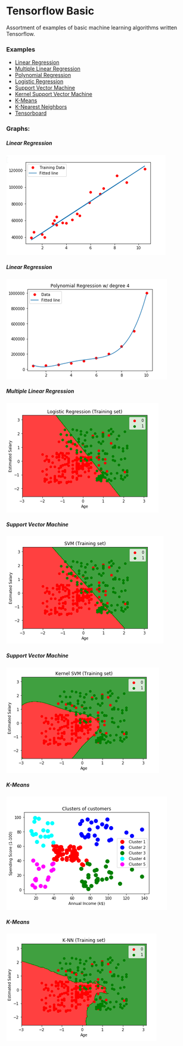 # Tensorflow Basic
Assortment of examples of basic machine learning algorithms written Tensorflow.

### Examples
- [Linear Regression](/Tensorflow/Linear_Regression)
- [Multiple Linear Regression](/Tensorflow/Multiple_Linear_Regression)
- [Polynomial Regression](/Tensorflow/Polynomial_Regression)
- [Logistic Regression](/Tensorflow/Logistic_Regression)
- [Support Vector Machine](/Tensorflow/SVM)
- [Kernel Support Vector Machine](/Tensorflow/Kernel_SVM)
- [K-Means](/Tensorflow/K_Means)
- [K-Nearest Neighbors](/Tensorflow/K_Nearest_Neighbors)
- [Tensorboard](/Tensorflow/Tensorboard)

### Graphs:
##### Linear Regression
![alt text][Linear Regression]

[Linear Regression]: https://github.com/coreyasmith35/Templates/blob/master/Tensorflow/Graphs/linear_regression.png?raw=true "linear Regression"

##### Linear Regression
![alt text][Polynomial Regression]

[Polynomial Regression]: https://github.com/coreyasmith35/Templates/blob/master/Tensorflow/Graphs/polynomial_regression.png?raw=true "Polynomial Regression"

##### Multiple Linear Regression
![alt text][Logistic Regression]

[Logistic Regression]: https://github.com/coreyasmith35/Templates/blob/master/Tensorflow/Graphs/logistic_regression.png?raw=true "Logistic Regression"

##### Support Vector Machine
![alt text][Support Vector Machine]

[Support Vector Machine]: https://github.com/coreyasmith35/Templates/blob/master/Tensorflow/Graphs/svm.png?raw=true "Support Vector Machine"

##### Support Vector Machine
![alt text][Kernel Support Vector Machine]

[Kernel Support Vector Machine]: https://github.com/coreyasmith35/Templates/blob/master/Tensorflow/Graphs/kernel_svm.png?raw=true "Kernel Support Vector Machine"

##### K-Means
![alt text][K-Means]

[K-Means]: https://github.com/coreyasmith35/Templates/blob/master/Tensorflow/Graphs/k_means.png?raw=true "K-Means"

##### K-Means
![alt text][K-Nearest Neighbors]

[K-Nearest Neighbors]: https://github.com/coreyasmith35/Templates/blob/master/Tensorflow/Graphs/knn.png?raw=true "K-Nearest Neighbors"

